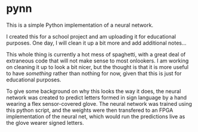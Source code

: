 # pynn

This is a simple Python implementation of a neural network.

I created this for a school project and am uploading it for educational purposes. One day, I will clean it up a bit more and add additional notes...

This whole thing is currently a hot mess of spaghetti, with a great deal of extraneous code that will not make sense to most onlookers. I am working on cleaning it up to look a bit nicer, but the thought is that it is more useful to have _something_ rather than nothing for now, given that this is just for educational purposes.

To give some background on why this looks the way it does, the neural network was created to predict letters formed in sign language by a hand wearing a flex sensor-covered glove. The neural network was trained using this python script, and the weights were then transfered to an FPGA implementation of the neural net, which would run the predictions live as the glove wearer signed letters.

